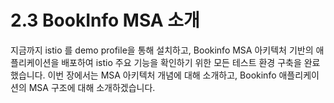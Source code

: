 # 2.3 BookInfo MSA 소개

지금까지 istio 를 demo profile을 통해 설치하고, Bookinfo MSA 아키텍처 기반의 애플리케이션을 배포하여 istio 주요 기능을 확인하기 위한 모든 테스트 환경 구축을 완료했습니다. 이번 장에서는 MSA 아키텍처 개념에 대해 소개하고, Bookinfo 애플리케이션의 MSA 구조에 대해 소개하겠습니다.

